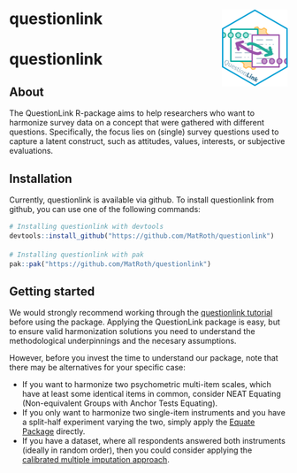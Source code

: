 # questionlink <a href="https://matroth.github.io/questionlink/"><img src="man/figures/logo.png" align="right" height="139" alt="questionlink website" /></a>
# questionlink

## About

The QuestionLink R-package aims to help researchers who want to harmonize survey data on a concept that were gathered with different questions. Specifically, the focus lies on (single) survey questions used to capture a latent construct, such as attitudes, values, interests, or subjective evaluations.

## Installation

Currently, questionlink is available via github.
To install questionlink from github, you can use one of the following commands:

``` r
# Installing questionlink with devtools
devtools::install_github("https://github.com/MatRoth/questionlink")

# Installing questionlink with pak
pak::pak("https://github.com/MatRoth/questionlink")
``` 

## Getting started
We would strongly recommend working through the [questionlink tutorial](https://matroth.github.io/questionlink/articles/questionlink_tutorial.html) before using the package. 
Applying the QuestionLink package is easy, but to ensure valid harmonization solutions you need to understand the methodological underpinnings and the necesary assumptions.

However, before you invest the time to understand our package, note that there may be alternatives for your specific case:

- If you want to harmonize two psychometric multi-item scales, which have at least some identical items in common, consider NEAT Equating (Non-equivalent Groups with Anchor Tests Equating). 
- If you only want to harmonize two single-item instruments and you have a split-half experiment varying the two, simply apply the [Equate Package](https://github.com/talbano/equate) directly.
- If you have a dataset, where all respondents answered both instruments (ideally in random order), then you could consider applying the [calibrated multiple imputation approach](https://doi.org/10.1002/sim.6562).
